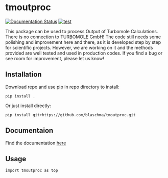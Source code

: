 tmoutproc
==============
[![Documentation Status](https://readthedocs.org/projects/tmoutproc/badge/?version=latest)](https://tmoutproc.readthedocs.io/en/latest/?badge=latest)
[![test](https://github.com/blaschma/tmoutproc/actions/workflows/pytest.yml/badge.svg)](https://github.com/blaschma/tmoutproc/actions/workflows/pytest.yml)

This package can be used to process Output of Turbomole Calculations. There is no connection to TURBOMOLE GmbH! The code
still needs some polishing and improvement here and there, as it is developed step by step for scientific projects. 
However, we are working on it and the methods provided are well tested and used in production codes. If you find a bug 
or see room for improvement, please let us know!  


Installation
------------

Download repo and use pip in repo directory to install:
````commandline
pip install .
````
Or just install directly:
````commandline
pip install git+https://github.com/blaschma/tmoutproc.git                                                              
````

Documentaion
------------
Find the documentation [here](https://tmoutproc.readthedocs.io)

Usage
------------
``
import tmoutproc as top
``
